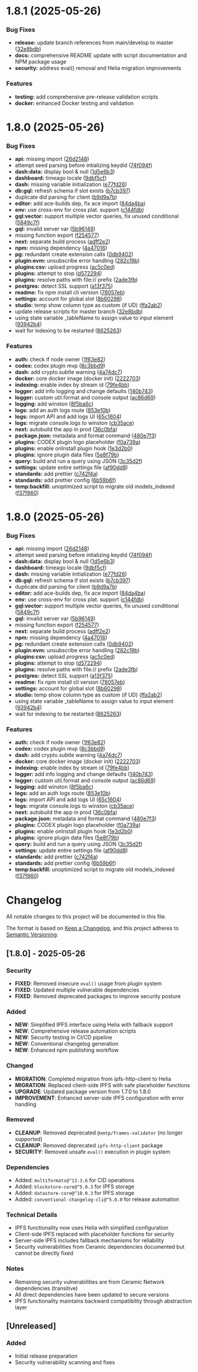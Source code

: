 # 1.8.1 (2025-05-26)

### Bug Fixes

* **release:** update branch references from main/develop to master ([32e8bdb](https://github.com/jhead12/web3db-fileconnector/commit/32e8bdbfe8812d52f7439e4b93909eaf2706a9fd))
* **docs:** comprehensive README update with script documentation and NPM package usage
* **security:** address eval() removal and Helia migration improvements

### Features

* **testing:** add comprehensive pre-release validation scripts
* **docker:** enhanced Docker testing and validation


# 1.8.0 (2025-05-26)


### Bug Fixes

* **api:** missing import ([26d2148](https://github.com/jhead12/web3db-fileconnector/commit/26d21484418369cf25a724a349f116d16c09d002))
* attempt seed parsing before intializing keydid ([74f094f](https://github.com/jhead12/web3db-fileconnector/commit/74f094f9bfc946aca67701a617d5d5339c8ca046))
* **dash:data:** display bool & null ([1d5e6b3](https://github.com/jhead12/web3db-fileconnector/commit/1d5e6b3c1e7b859171fb8c92c5de883dddef767a))
* **dashboard:** timeago locale ([9dbf5cf](https://github.com/jhead12/web3db-fileconnector/commit/9dbf5cf94bfd3097f698839d331061f970e049ac))
* **dash:** missing variable initialization ([e77fd26](https://github.com/jhead12/web3db-fileconnector/commit/e77fd26977f2d15d331055fe4a8a9c174f40a989))
* **db:gql:** refresh schema if slot exists ([b7cb397](https://github.com/jhead12/web3db-fileconnector/commit/b7cb397d6658ff3b95e0c0a45e9e0b69ccbdf064))
* duplicate did parsing for client ([b9d9a7b](https://github.com/jhead12/web3db-fileconnector/commit/b9d9a7bc497b99769ce445d4d0e443c2c9b1114c))
* **editor:** add ace-builds dep, fix ace import ([84da4ba](https://github.com/jhead12/web3db-fileconnector/commit/84da4bac0769cc6449e89b94352ed0e5e6e31903))
* **env:** use cross-env for cross plat. support ([c144fdb](https://github.com/jhead12/web3db-fileconnector/commit/c144fdbd5015aa4203a4aefe32235ffdca29607d))
* **gql:vector:** support multiple vector queries, fix unused conditional ([5849c7f](https://github.com/jhead12/web3db-fileconnector/commit/5849c7fed8266e6645381a13355d39d0183e1a71))
* **gql:** invalid server var ([5b96149](https://github.com/jhead12/web3db-fileconnector/commit/5b96149a5e63d9f0bfb73494608bac76ceb491bd))
* missing function export ([f254577](https://github.com/jhead12/web3db-fileconnector/commit/f25457738a0776d77348e166e2a56f7610446a17))
* **next:** separate build process ([adff2e2](https://github.com/jhead12/web3db-fileconnector/commit/adff2e264319e17789ac1ce86be57cac57c5679d))
* **npm:** missing dependency ([4a47016](https://github.com/jhead12/web3db-fileconnector/commit/4a47016e3ae2473609765ad83335cf2077e18001))
* **pg:** redundant create extension calls ([0db9402](https://github.com/jhead12/web3db-fileconnector/commit/0db94020cd7494f31996ea76ed54dd0a65d81dc8))
* **plugin:evm:** unsubscribe error handling ([282c19b](https://github.com/jhead12/web3db-fileconnector/commit/282c19bb4b038b19e2fc9c7d8c37f22c37d6c343))
* **plugins:csv:** upload progress ([ac5c0ed](https://github.com/jhead12/web3db-fileconnector/commit/ac5c0edf3d51fedab6f272ea02d2ff4be854764b))
* **plugins:** attempt to stop ([d572294](https://github.com/jhead12/web3db-fileconnector/commit/d572294c4a478a2d65b962a84904d15a62724822))
* **plugins:** resolve paths with file:// prefix ([2ade3fb](https://github.com/jhead12/web3db-fileconnector/commit/2ade3fb4660d581ef3e15645854cf21241386ac0))
* **postgres:** detect SSL support ([a13f375](https://github.com/jhead12/web3db-fileconnector/commit/a13f375915a150d125f84ae71263530c2f043584))
* **readme:** fix npm install cli version ([78057eb](https://github.com/jhead12/web3db-fileconnector/commit/78057eb8fb84cd94f07b970b0d962985bb26010b))
* **settings:** account for global slot ([8b60298](https://github.com/jhead12/web3db-fileconnector/commit/8b60298c3bb597b9f258023114c22b351dffbab6))
* **studio:** temp show column type as custom (if UD) ([ffa2ab2](https://github.com/jhead12/web3db-fileconnector/commit/ffa2ab22f3bd408cf792eeaae32fd12160a9dc0e))
* update release scripts for master branch ([32e8bdb](https://github.com/jhead12/web3db-fileconnector/commit/32e8bdbfe8812d52f7439e4b93909eaf2706a9fd))
* using state variable _tableName to assign value to input element ([93942b4](https://github.com/jhead12/web3db-fileconnector/commit/93942b48cbf70aa0e6c6c38442959215f2a05fea))
* wait for indexing to be restarted ([8625263](https://github.com/jhead12/web3db-fileconnector/commit/8625263e56fc2ca65e9986313b3582732414de88))


### Features

* **auth:** check if node owner ([1f63e82](https://github.com/jhead12/web3db-fileconnector/commit/1f63e827cc56ce3a92f327471629ce518a4f8f0f))
* **codex:** codex plugin mvp ([8c3bbd9](https://github.com/jhead12/web3db-fileconnector/commit/8c3bbd9de735ade21339425c4c7c9817184dd1c6))
* **dash:** add crypto.subtle warning ([4a74dc7](https://github.com/jhead12/web3db-fileconnector/commit/4a74dc73253777eb769d92633ddf2e8c111be42d))
* **docker:** core docker image (docker init) ([2222703](https://github.com/jhead12/web3db-fileconnector/commit/2222703ee8d42a606a5d5a81f72ec47bd3146e36))
* **indexing:** enable index by stream id ([79fe4bb](https://github.com/jhead12/web3db-fileconnector/commit/79fe4bb6ee221ad77dfd0cdafc8f297ce2df6615))
* **logger:** add info logging and change defaults ([140b743](https://github.com/jhead12/web3db-fileconnector/commit/140b743a7ecf95017af0c43455aa4bd73903ee4d))
* **logger:** custom util.format and console output ([ac86d69](https://github.com/jhead12/web3db-fileconnector/commit/ac86d698e0bc9c5738240f4d500b4fff72050fa2))
* **logging:** add winston ([8f5ba6c](https://github.com/jhead12/web3db-fileconnector/commit/8f5ba6cf76d8f50efa4cae57e17beb179fa0d5b1))
* **logs:** add an auth logs route ([853e10b](https://github.com/jhead12/web3db-fileconnector/commit/853e10b4c66500084689fc427c049a15cd783c94))
* **logs:** import API and add logs UI ([65c1604](https://github.com/jhead12/web3db-fileconnector/commit/65c16040e3fdd2bd0d6c721f8544bb26fe952fa4))
* **logs:** migrate console.logs to winston ([cb35ace](https://github.com/jhead12/web3db-fileconnector/commit/cb35ace8a20c8a977b5aa92b52c04965cbd08b7b))
* **next:** autobuild the app in prod ([36c0bfa](https://github.com/jhead12/web3db-fileconnector/commit/36c0bfaaf6023151a2573833d853aaaea8288b4e))
* **package.json:** metadata and format command ([480e7f3](https://github.com/jhead12/web3db-fileconnector/commit/480e7f3a13c74ee9cabfffd4ae000ba92545e5df))
* **plugins:** CODEX plugin logo placeholder ([f0a739a](https://github.com/jhead12/web3db-fileconnector/commit/f0a739acb59103fc5f155369fc3df8e36f59f380))
* **plugins:** enable onInstall plugin hook ([1e3d2b0](https://github.com/jhead12/web3db-fileconnector/commit/1e3d2b021610f8df6a48204d27e16fcaf06edff2))
* **plugins:** ignore plugin data files ([5e8f79b](https://github.com/jhead12/web3db-fileconnector/commit/5e8f79b441213634fd49a768d1ac765a84d39e55))
* **query:** build and run a query using JSON ([3c35d2f](https://github.com/jhead12/web3db-fileconnector/commit/3c35d2f6fa44f1b6c9c2617a2189f33619e577ef))
* **settings:** update entire settings file ([af90dd8](https://github.com/jhead12/web3db-fileconnector/commit/af90dd820ae479a729a38fbbd3fcc4535df93d38))
* **standards:** add prettier ([c742f4a](https://github.com/jhead12/web3db-fileconnector/commit/c742f4a4c10043638e3df9ee65f20ac2f6034cd3))
* **standards:** add prettier config ([6b59b6f](https://github.com/jhead12/web3db-fileconnector/commit/6b59b6fb3b4c1fe03673111f28fa2f9bce8ee298))
* **temp:backfill:** unoptimized script to migrate old models_indexed ([f37f860](https://github.com/jhead12/web3db-fileconnector/commit/f37f860f8549c61db884f3aad6d6c603202ab7b6))



# 1.8.0 (2025-05-26)


### Bug Fixes

* **api:** missing import ([26d2148](https://github.com/jhead12/web3db-fileconnector/commit/26d21484418369cf25a724a349f116d16c09d002))
* attempt seed parsing before intializing keydid ([74f094f](https://github.com/jhead12/web3db-fileconnector/commit/74f094f9bfc946aca67701a617d5d5339c8ca046))
* **dash:data:** display bool & null ([1d5e6b3](https://github.com/jhead12/web3db-fileconnector/commit/1d5e6b3c1e7b859171fb8c92c5de883dddef767a))
* **dashboard:** timeago locale ([9dbf5cf](https://github.com/jhead12/web3db-fileconnector/commit/9dbf5cf94bfd3097f698839d331061f970e049ac))
* **dash:** missing variable initialization ([e77fd26](https://github.com/jhead12/web3db-fileconnector/commit/e77fd26977f2d15d331055fe4a8a9c174f40a989))
* **db:gql:** refresh schema if slot exists ([b7cb397](https://github.com/jhead12/web3db-fileconnector/commit/b7cb397d6658ff3b95e0c0a45e9e0b69ccbdf064))
* duplicate did parsing for client ([b9d9a7b](https://github.com/jhead12/web3db-fileconnector/commit/b9d9a7bc497b99769ce445d4d0e443c2c9b1114c))
* **editor:** add ace-builds dep, fix ace import ([84da4ba](https://github.com/jhead12/web3db-fileconnector/commit/84da4bac0769cc6449e89b94352ed0e5e6e31903))
* **env:** use cross-env for cross plat. support ([c144fdb](https://github.com/jhead12/web3db-fileconnector/commit/c144fdbd5015aa4203a4aefe32235ffdca29607d))
* **gql:vector:** support multiple vector queries, fix unused conditional ([5849c7f](https://github.com/jhead12/web3db-fileconnector/commit/5849c7fed8266e6645381a13355d39d0183e1a71))
* **gql:** invalid server var ([5b96149](https://github.com/jhead12/web3db-fileconnector/commit/5b96149a5e63d9f0bfb73494608bac76ceb491bd))
* missing function export ([f254577](https://github.com/jhead12/web3db-fileconnector/commit/f25457738a0776d77348e166e2a56f7610446a17))
* **next:** separate build process ([adff2e2](https://github.com/jhead12/web3db-fileconnector/commit/adff2e264319e17789ac1ce86be57cac57c5679d))
* **npm:** missing dependency ([4a47016](https://github.com/jhead12/web3db-fileconnector/commit/4a47016e3ae2473609765ad83335cf2077e18001))
* **pg:** redundant create extension calls ([0db9402](https://github.com/jhead12/web3db-fileconnector/commit/0db94020cd7494f31996ea76ed54dd0a65d81dc8))
* **plugin:evm:** unsubscribe error handling ([282c19b](https://github.com/jhead12/web3db-fileconnector/commit/282c19bb4b038b19e2fc9c7d8c37f22c37d6c343))
* **plugins:csv:** upload progress ([ac5c0ed](https://github.com/jhead12/web3db-fileconnector/commit/ac5c0edf3d51fedab6f272ea02d2ff4be854764b))
* **plugins:** attempt to stop ([d572294](https://github.com/jhead12/web3db-fileconnector/commit/d572294c4a478a2d65b962a84904d15a62724822))
* **plugins:** resolve paths with file:// prefix ([2ade3fb](https://github.com/jhead12/web3db-fileconnector/commit/2ade3fb4660d581ef3e15645854cf21241386ac0))
* **postgres:** detect SSL support ([a13f375](https://github.com/jhead12/web3db-fileconnector/commit/a13f375915a150d125f84ae71263530c2f043584))
* **readme:** fix npm install cli version ([78057eb](https://github.com/jhead12/web3db-fileconnector/commit/78057eb8fb84cd94f07b970b0d962985bb26010b))
* **settings:** account for global slot ([8b60298](https://github.com/jhead12/web3db-fileconnector/commit/8b60298c3bb597b9f258023114c22b351dffbab6))
* **studio:** temp show column type as custom (if UD) ([ffa2ab2](https://github.com/jhead12/web3db-fileconnector/commit/ffa2ab22f3bd408cf792eeaae32fd12160a9dc0e))
* using state variable _tableName to assign value to input element ([93942b4](https://github.com/jhead12/web3db-fileconnector/commit/93942b48cbf70aa0e6c6c38442959215f2a05fea))
* wait for indexing to be restarted ([8625263](https://github.com/jhead12/web3db-fileconnector/commit/8625263e56fc2ca65e9986313b3582732414de88))


### Features

* **auth:** check if node owner ([1f63e82](https://github.com/jhead12/web3db-fileconnector/commit/1f63e827cc56ce3a92f327471629ce518a4f8f0f))
* **codex:** codex plugin mvp ([8c3bbd9](https://github.com/jhead12/web3db-fileconnector/commit/8c3bbd9de735ade21339425c4c7c9817184dd1c6))
* **dash:** add crypto.subtle warning ([4a74dc7](https://github.com/jhead12/web3db-fileconnector/commit/4a74dc73253777eb769d92633ddf2e8c111be42d))
* **docker:** core docker image (docker init) ([2222703](https://github.com/jhead12/web3db-fileconnector/commit/2222703ee8d42a606a5d5a81f72ec47bd3146e36))
* **indexing:** enable index by stream id ([79fe4bb](https://github.com/jhead12/web3db-fileconnector/commit/79fe4bb6ee221ad77dfd0cdafc8f297ce2df6615))
* **logger:** add info logging and change defaults ([140b743](https://github.com/jhead12/web3db-fileconnector/commit/140b743a7ecf95017af0c43455aa4bd73903ee4d))
* **logger:** custom util.format and console output ([ac86d69](https://github.com/jhead12/web3db-fileconnector/commit/ac86d698e0bc9c5738240f4d500b4fff72050fa2))
* **logging:** add winston ([8f5ba6c](https://github.com/jhead12/web3db-fileconnector/commit/8f5ba6cf76d8f50efa4cae57e17beb179fa0d5b1))
* **logs:** add an auth logs route ([853e10b](https://github.com/jhead12/web3db-fileconnector/commit/853e10b4c66500084689fc427c049a15cd783c94))
* **logs:** import API and add logs UI ([65c1604](https://github.com/jhead12/web3db-fileconnector/commit/65c16040e3fdd2bd0d6c721f8544bb26fe952fa4))
* **logs:** migrate console.logs to winston ([cb35ace](https://github.com/jhead12/web3db-fileconnector/commit/cb35ace8a20c8a977b5aa92b52c04965cbd08b7b))
* **next:** autobuild the app in prod ([36c0bfa](https://github.com/jhead12/web3db-fileconnector/commit/36c0bfaaf6023151a2573833d853aaaea8288b4e))
* **package.json:** metadata and format command ([480e7f3](https://github.com/jhead12/web3db-fileconnector/commit/480e7f3a13c74ee9cabfffd4ae000ba92545e5df))
* **plugins:** CODEX plugin logo placeholder ([f0a739a](https://github.com/jhead12/web3db-fileconnector/commit/f0a739acb59103fc5f155369fc3df8e36f59f380))
* **plugins:** enable onInstall plugin hook ([1e3d2b0](https://github.com/jhead12/web3db-fileconnector/commit/1e3d2b021610f8df6a48204d27e16fcaf06edff2))
* **plugins:** ignore plugin data files ([5e8f79b](https://github.com/jhead12/web3db-fileconnector/commit/5e8f79b441213634fd49a768d1ac765a84d39e55))
* **query:** build and run a query using JSON ([3c35d2f](https://github.com/jhead12/web3db-fileconnector/commit/3c35d2f6fa44f1b6c9c2617a2189f33619e577ef))
* **settings:** update entire settings file ([af90dd8](https://github.com/jhead12/web3db-fileconnector/commit/af90dd820ae479a729a38fbbd3fcc4535df93d38))
* **standards:** add prettier ([c742f4a](https://github.com/jhead12/web3db-fileconnector/commit/c742f4a4c10043638e3df9ee65f20ac2f6034cd3))
* **standards:** add prettier config ([6b59b6f](https://github.com/jhead12/web3db-fileconnector/commit/6b59b6fb3b4c1fe03673111f28fa2f9bce8ee298))
* **temp:backfill:** unoptimized script to migrate old models_indexed ([f37f860](https://github.com/jhead12/web3db-fileconnector/commit/f37f860f8549c61db884f3aad6d6c603202ab7b6))



# Changelog

All notable changes to this project will be documented in this file.

The format is based on [Keep a Changelog](https://keepachangelog.com/en/1.0.0/),
and this project adheres to [Semantic Versioning](https://semver.org/spec/v2.0.0.html).

## [1.8.0] - 2025-05-26

### Security
- **FIXED**: Removed insecure `eval()` usage from plugin system
- **FIXED**: Updated multiple vulnerable dependencies
- **FIXED**: Removed deprecated packages to improve security posture

### Added
- **NEW**: Simplified IPFS interface using Helia with fallback support
- **NEW**: Comprehensive release automation scripts
- **NEW**: Security testing in CI/CD pipeline
- **NEW**: Conventional changelog generation
- **NEW**: Enhanced npm publishing workflow

### Changed
- **MIGRATION**: Completed migration from ipfs-http-client to Helia
- **MIGRATION**: Replaced client-side IPFS with safe placeholder functions
- **UPGRADE**: Updated package version from 1.7.0 to 1.8.0
- **IMPROVEMENT**: Enhanced server-side IPFS configuration with error handling

### Removed
- **CLEANUP**: Removed deprecated `@xmtp/frames-validator` (no longer supported)
- **CLEANUP**: Removed deprecated `ipfs-http-client` package
- **SECURITY**: Removed unsafe `eval()` execution in plugin system

### Dependencies
- Added: `multiformats@^13.3.6` for CID operations
- Added: `blockstore-core@^5.0.3` for IPFS storage
- Added: `datastore-core@^10.0.3` for IPFS storage
- Added: `conventional-changelog-cli@^5.0.0` for release automation

### Technical Details
- IPFS functionality now uses Helia with simplified configuration
- Client-side IPFS replaced with placeholder functions for security
- Server-side IPFS includes fallback mechanisms for reliability
- Security vulnerabilities from Ceramic dependencies documented but cannot be directly fixed

### Notes
- Remaining security vulnerabilities are from Ceramic Network dependencies (transitive)
- All direct dependencies have been updated to secure versions
- IPFS functionality maintains backward compatibility through abstraction layer

## [Unreleased]

### Added
- Initial release preparation
- Security vulnerability scanning and fixes
